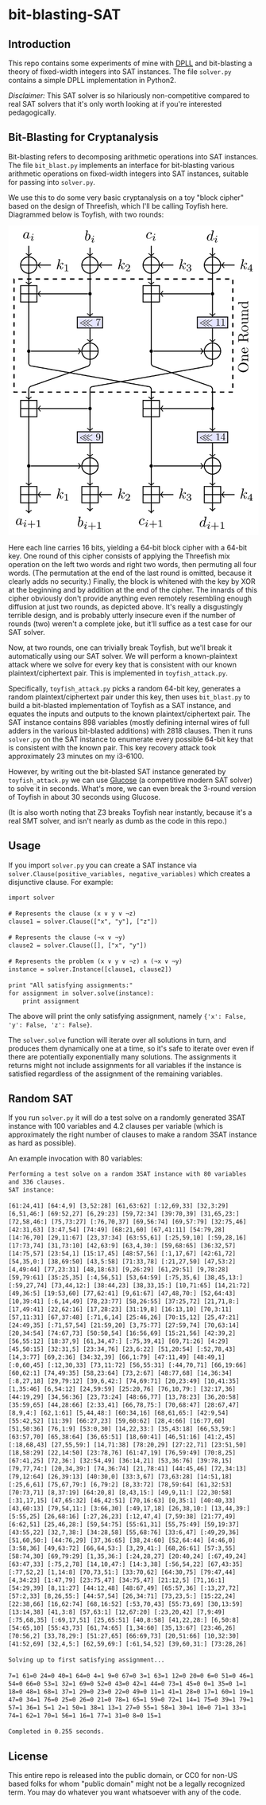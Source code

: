 # bit-blasting-SAT

## Introduction

This repo contains some experiments of mine with [DPLL](https://en.wikipedia.org/wiki/DPLL_algorithm) and bit-blasting a theory of fixed-width integers into SAT instances.
The file `solver.py` contains a simple DPLL implementation in Python2.

*Disclaimer:* This SAT solver is so hilariously non-competitive compared to real SAT solvers that it's only worth looking at if you're interested pedagogically.

## Bit-Blasting for Cryptanalysis

Bit-blasting refers to decomposing arithmetic operations into SAT instances.
The file `bit_blast.py` implements an interface for bit-blasting various arithmetic operations on fixed-width integers into SAT instances, suitable for passing into `solver.py`.

We use this to do some very basic cryptanalysis on a toy "block cipher" based on the design of Threefish, which I'll be calling Toyfish here.
Diagrammed below is Toyfish, with two rounds:

![Toyfish](/docs/diagram1.png?raw=true "Toyfish block cipher")

Here each line carries 16 bits, yielding a 64-bit block cipher with a 64-bit key.
One round of this cipher consists of applying the Threefish mix operation on the left two words and right two words, then permuting all four words.
(The permutation at the end of the last round is omitted, because it clearly adds no security.)
Finally, the block is whitened with the key by XOR at the beginning and by addition at the end of the cipher.
The innards of this cipher obviously don't provide anything even remotely resembling enough diffusion at just two rounds, as depicted above.
It's really a disgustingly terrible design, and is probably utterly insecure even if the number of rounds (two) weren't a complete joke, but it'll suffice as a test case for our SAT solver.

Now, at two rounds, one can trivially break Toyfish, but we'll break it automatically using our SAT solver.
We will perform a known-plaintext attack where we solve for every key that is consistent with our known plaintext/ciphertext pair.
This is implemented in `toyfish_attack.py`.

Specifically, `toyfish_attack.py` picks a random 64-bit key, generates a random plaintext/ciphertext pair under this key, then uses `bit_blast.py` to build a bit-blasted implementation of Toyfish as a SAT instance, and equates the inputs and outputs to the known plaintext/ciphertext pair.
The SAT instance contains 898 variables (mostly defining internal wires of full adders in the various bit-blasted additions) with 2818 clauses.
Then it runs `solver.py` on the SAT instance to enumerate every possible 64-bit key that is consistent with the known pair.
This key recovery attack took approximately 23 minutes on my i3-6100.

However, by writing out the bit-blasted SAT instance generated by `toyfish_attack.py` we can use [Glucose](http://www.labri.fr/perso/lsimon/glucose/) (a competitive modern SAT solver) to solve it in seconds.
What's more, we can even break the 3-round version of Toyfish in about 30 seconds using Glucose.

(It is also worth noting that Z3 breaks Toyfish near instantly, because it's a real SMT solver, and isn't nearly as dumb as the code in this repo.)

## Usage

If you import `solver.py` you can create a SAT instance via `solver.Clause(positive_variables, negative_variables)` which creates a disjunctive clause.
For example:
```
import solver

# Represents the clause (x ∨ y ∨ ¬z)
clause1 = solver.Clause(["x", "y"], ["z"])

# Represents the clause (¬x ∨ ¬y)
clause2 = solver.Clause([], ["x", "y"])

# Represents the problem (x ∨ y ∨ ¬z) ∧ (¬x ∨ ¬y)
instance = solver.Instance([clause1, clause2])

print "All satisfying assignments:"
for assignment in solver.solve(instance):
	print assignment
```
The above will print the only satisfying assignment, namely `{'x': False, 'y': False, 'z': False}`.

The `solver.solve` function will iterate over all solutions in turn, and produces them dynamically one at a time, so it's safe to iterate over even if there are potentially exponentially many solutions.
The assignments it returns might not include assignments for all variables if the instance is satisfied regardless of the assignment of the remaining variables.


## Random SAT

If you run `solver.py` it will do a test solve on a randomly generated 3SAT instance with 100 variables and 4.2 clauses per variable (which is approximately the right number of clauses to make a random 3SAT instance as hard as possible).

An example invocation with 80 variables:

```
Performing a test solve on a random 3SAT instance with 80 variables and 336 clauses.
SAT instance:

[61:24,41] [64:4,9] [3,52:28] [61,63:62] [:12,69,33] [32,3:29] [6,51,46:] [69:52,27] [6,29:23] [59,72:34] [39:70,39] [31,65,23:] [72,58,46:] [75,73:27] [:76,70,37] [69,56:74] [69,57:79] [32:75,46] [42:31,63] [3:47,54] [74:49] [68:21,60] [67,41:11] [54:79,28] [14:76,70] [29,11:67] [23,37:34] [63:55,61] [:25,59,10] [:59,28,16] [17:73,74] [31,73:10] [42,63:9] [63,4,30:] [59,68:65] [36:32,57] [14:75,57] [23:54,1] [15:17,45] [48:57,56] [:1,17,67] [42:61,72] [54,35,0:] [38,69:50] [43,5:58] [71:33,78] [:21,27,50] [47,53:2] [4,49:44] [77,23:31] [48,18:63] [9,26:29] [61,29:51] [9,78:28] [59,79:61] [35:25,35] [:4,56,51] [53,64:59] [:75,35,6] [38,45,13:] [:59,27,74] [73,44,12:] [38:44,23] [38,33,15:] [10,71:65] [14,21:72] [49,36:5] [19:53,60] [77,62:41] [9,61:67] [47,48,70:] [52,64:43] [10,39:41] [:6,14,49] [78,23:77] [58,26:55] [37:25,72] [21,71,8:] [17,49:41] [22,62:16] [17,28:23] [31:19,8] [16:13,10] [70,3:11] [57,11:31] [67,37:48] [:71,6,14] [25:46,26] [70:15,12] [25,47:21] [24:49,35] [:71,57,54] [21:59,20] [3,75:77] [27:59,74] [70,63:14] [20,34:54] [74:67,73] [50:50,54] [16:56,69] [15:21,56] [42:39,2] [56,55:12] [18:37,9] [61,34,47:] [:75,39,41] [69,71:26] [4:29] [45,50:15] [32:31,5] [23:34,76] [23,6:22] [51,20:54] [:52,78,43] [14,3:77] [69,2:36] [34:32,39] [66,1:79] [47:11,49] [48:49,1] [:0,60,45] [:12,30,33] [73,11:72] [56,55:31] [:44,70,71] [66,19:66] [60,62:1] [74,49:35] [58,23:64] [73,2:67] [48:77,68] [14,36:34] [:8,27,18] [29,79:12] [39,6,42:] [74,69:71] [20,23:49] [10,41:35] [1,35:46] [6,54:12] [24,59:59] [25:20,76] [76,10,79:] [32:17,36] [44:19,29] [34,56:36] [23,73:24] [48:66,77] [13,78:23] [36,20:58] [35:59,65] [44,28:66] [2:33,41] [66,78,75:] [70,68:47] [28:67,47] [8,9,4:] [62,1:61] [5,44,48:] [60:34,16] [68,61,65:] [42:9,54] [55:42,52] [11:39] [66:27,23] [59,60:62] [28,4:66] [16:77,60] [51,50:36] [76,1:9] [53:0,30] [14,22,33:] [35,43:18] [66,53,59:] [63:57,70] [65,38:64] [36,65:51] [18,60:41] [46,51:16] [41:2,45] [:18,68,43] [27,55,59:] [14,71:38] [78:20,29] [27:22,71] [23:51,50] [18,58:29] [22,14:50] [23:78,76] [61:47,19] [76,59:49] [70:8,25] [67:41,25] [72,36:] [32:54,49] [36:14,21] [53,36:76] [39:78,15] [79,77,74:] [20,34,39:] [74,36:74] [21,78:41] [44:45,46] [72,34:13] [79,12:64] [26,39:13] [40:30,0] [33:3,67] [73,63:28] [14:51,18] [:25,6,61] [75,67,79:] [6,79:2] [8,33:72] [78,59:64] [61,32:53] [70:73,71] [8,37:19] [64:20,8] [8,43,15:] [49,9,11:] [22,30:58] [:31,17,15] [47,65:32] [46,42:51] [70,16:63] [0,35:1] [40:40,33] [43,60:13] [79,54,11:] [3:66,30] [:49,17,18] [26,38,10:] [13,44,39:] [5:55,25] [26,68:16] [:27,26,23] [:12,47,4] [7,59:38] [21:77,49] [6:62,51] [25,46,28:] [59,54:75] [55:61,31] [55,75:49] [59,19:37] [43:55,22] [32,7,38:] [34:28,58] [55,68:76] [33:6,47] [:49,29,36] [51,60,50:] [44:76,29] [37,36:65] [38,24:60] [52,64:44] [4:46,0] [3:58,36] [49,63:72] [66,64,53:] [3,29,41:] [68,26:61] [57:3,55] [58:74,30] [69,79:29] [1,35,36:] [:24,28,27] [20:40,24] [:67,49,24] [63:47,33] [:75,2,78] [14,10,47:] [14:3,38] [:56,54,22] [67,43:35] [:77,52,2] [1,14:8] [70,73,51:] [33:70,62] [64:30,75] [79:47,44] [4,34:23] [1:47,79] [23:75,47] [34:75,47] [21:12,5] [71,16:1] [54:29,39] [8,11:27] [44:12,48] [48:67,49] [65:57,36] [:13,27,72] [57:2,33] [8,26,55:] [44:57,54] [26,34:71] [73,23,5:] [15:22,24] [22:38,66] [16,62:74] [68,16:52] [:53,70,43] [55:73,69] [30,13:59] [13:14,38] [41,3:8] [57,63:1] [12,67:20] [:23,20,42] [7,9:49] [:75,68,35] [:69,17,51] [25,65:51] [40,8:58] [41,22,28:] [6,50:8] [54:65,10] [55:43,73] [61,74:65] [1,34:60] [35,13:67] [23:46,26] [70:56,2] [33,78,29:] [51:27,65] [66:69,73] [20,51:66] [10,32:30] [41:52,69] [32,4,5:] [62,59,69:] [:61,54,52] [39,60,31:] [73:28,26]

Solving up to first satisfying assignment...

7=1 61=0 24=0 40=1 64=0 4=1 9=0 67=0 3=1 63=1 12=0 20=0 6=0 51=0 46=1 54=0 66=0 53=1 32=1 69=0 52=0 43=0 42=1 44=0 73=1 45=0 0=1 35=0 1=1 18=0 48=1 68=1 37=1 29=0 23=0 22=0 49=0 11=1 41=1 28=0 17=1 60=1 19=1 47=0 34=1 76=0 25=0 26=0 21=0 78=1 65=1 59=0 72=1 14=1 75=0 39=1 79=1 57=1 36=1 5=1 2=1 50=1 38=1 13=1 27=0 55=1 58=1 30=1 10=0 71=1 33=1 74=1 62=1 70=1 56=1 16=1 77=1 31=0 8=0 15=1

Completed in 0.255 seconds.
```

## License

This entire repo is released into the public domain, or CC0 for non-US based folks for whom "public domain" might not be a legally recognized term.
You may do whatever you want whatsoever with any of the code.

